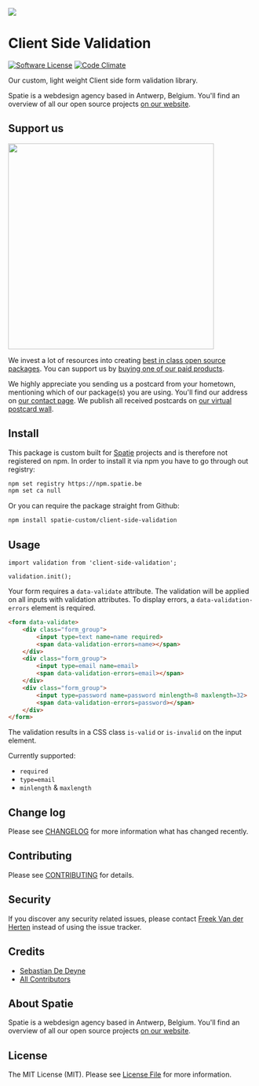
[<img src="https://github-ads.s3.eu-central-1.amazonaws.com/support-ukraine.svg?t=1" />](https://supportukrainenow.org)

# Client Side Validation

[![Software License](https://img.shields.io/badge/license-MIT-brightgreen.svg?style=flat-square)](LICENSE.md)
[![Code Climate](https://img.shields.io/codeclimate/github/spatie-custom/client-side-validation.svg?style=flat-square)](https://img.shields.io/codeclimate/github/spatie-custom/client-side-validation.svg)

Our custom, light weight Client side form validation library.

Spatie is a webdesign agency based in Antwerp, Belgium. You'll find an overview of all our open source projects [on our website](https://spatie.be/opensource).

## Support us

[<img src="https://github-ads.s3.eu-central-1.amazonaws.com/client-side-validation.jpg?t=1" width="419px" />](https://spatie.be/github-ad-click/client-side-validation)

We invest a lot of resources into creating [best in class open source packages](https://spatie.be/open-source). You can support us by [buying one of our paid products](https://spatie.be/open-source/support-us).

We highly appreciate you sending us a postcard from your hometown, mentioning which of our package(s) you are using. You'll find our address on [our contact page](https://spatie.be/about-us). We publish all received postcards on [our virtual postcard wall](https://spatie.be/open-source/postcards).

## Install

This package is custom built for [Spatie](https://spatie.be) projects and is therefore not registered on npm. In order to install it via npm you have to go through out registry:

```bash
npm set registry https://npm.spatie.be
npm set ca null
```

Or you can require the package straight from Github:

```bash
npm install spatie-custom/client-side-validation
```

## Usage

```es6
import validation from 'client-side-validation';

validation.init();
```

Your form requires a `data-validate` attribute. The validation will be applied on all inputs with validation attributes. To display errors, a `data-validation-errors` element is required.

```html
<form data-validate>
    <div class="form_group">
        <input type=text name=name required>
        <span data-validation-errors=name></span>
    </div>
    <div class="form_group">
        <input type=email name=email>
        <span data-validation-errors=email></span>
    </div>
    <div class="form_group">
        <input type=password name=password minlength=8 maxlength=32>
        <span data-validation-errors=password></span>
    </div>
</form>
```

The validation results in a CSS class `is-valid` or `is-invalid` on the input element.

Currently supported:

- `required`
- `type=email`
- `minlength` & `maxlength`

## Change log

Please see [CHANGELOG](CHANGELOG.md) for more information what has changed recently.

## Contributing

Please see [CONTRIBUTING](CONTRIBUTING.md) for details.

## Security

If you discover any security related issues, please contact [Freek Van der Herten](https://github.com/freekmurze) instead of using the issue tracker.

## Credits

- [Sebastian De Deyne](https://github.com/sebastiandedeyne)
- [All Contributors](../../contributors)

## About Spatie
Spatie is a webdesign agency based in Antwerp, Belgium. You'll find an overview of all our open source projects [on our website](https://spatie.be/opensource).

## License

The MIT License (MIT). Please see [License File](LICENSE.md) for more information.
